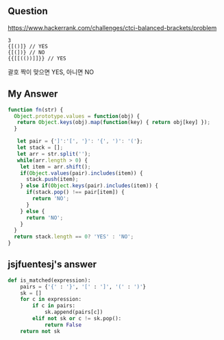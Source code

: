## Question
https://www.hackerrank.com/challenges/ctci-balanced-brackets/problem
```
3
{[()]} // YES
{[(])} // NO
{{[[(())]]}} // YES
```

괄호 짝이 맞으면 YES, 아니면 NO

## My Answer

```js
function fn(str) {
  Object.prototype.values = function(obj) {
   return Object.keys(obj).map(function(key) { return obj[key] });
  }

   let pair = {']':'[', '}': '{', ')': '('};
   let stack = [];
   let arr = str.split('');
   while(arr.length > 0) {
    let item = arr.shift();
    if(Object.values(pair).includes(item)) {
      stack.push(item);
    } else if(Object.keys(pair).includes(item)) {
      if(stack.pop() !== pair[item]) {
        return 'NO';
      }
    } else {
      return 'NO';
    }
  }
  return stack.length == 0? 'YES' : 'NO';
}
```

## jsjfuentesj's answer
```python
def is_matched(expression):
    pairs = {'{' : '}', '[' : ']', '(' : ')'}
    sk = []
    for c in expression:
        if c in pairs:
            sk.append(pairs[c])
        elif not sk or c != sk.pop():
            return False
    return not sk
```

